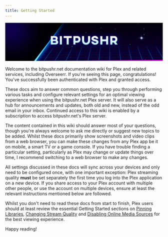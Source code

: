 ```yaml
---
title: Getting Started
---
```


![Logo](assets/images/bitpushr_1440.png)

Welcome to the bitpushr.net documentation wiki for Plex and related services, including Overseerr. If you're seeing this page, congratulations! You've successfully been authenticated with Plex and granted access.

These docs aim to answer common questions, step you through performing various tasks and configure relevant settings for an optimal viewing experience when using the bitpushr.net Plex server. It will also serve as a hub for announcements and updates, both old and new, instead of the odd email in your inbox. Continued access to this wiki is enabled by a subscription to access bitpushr.net's Plex server.

The content contained in this wiki should answer most of your questions, though you're always welcome to ask me directly or suggest new topics to be added. Whilst these docs primarily show screenshots and video clips from a web browser, you can make these changes from any Plex app be it on mobile, a smart TV or a game console. If you have trouble finding a particular setting, particularly as Plex may change or update things over time, I recommend switching to a web browser to make any changes.

All settings discussed in these docs will sync across your devices and only need to be configured once, with one important exception: Plex streaming quality **must** be set separately the first time you log into the Plex application on a new device. If you share access to your Plex account with multiple other people, or use the account on multiple devices, ensure at least the relevant instructions mentioned below are followed.

Whilst you don't need to read these docs from start to finish, Plex users should at least review the essential Getting Started sections on [Pinning Libraries](getting-started/pinning-libraries.md), [Changing Stream Quality](getting-started/changing-stream-quality.md) and [Disabling Online Media Sources](getting-started/disabling-online-media-sources.md) for the best viewing experience.

Happy reading!
